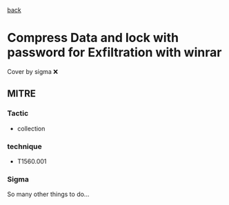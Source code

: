 [back](../index.md)
# Compress Data and lock with password for Exfiltration with winrar
Cover by sigma :x: 

## MITRE
### Tactic
  - collection

### technique
  - T1560.001

### Sigma

 So many other things to do...